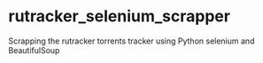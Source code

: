 # rutracker_selenium_scrapper
Scrapping the rutracker torrents tracker using Python selenium and BeautifulSoup
